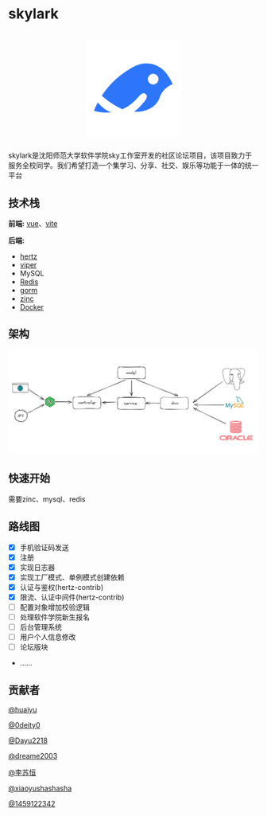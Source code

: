 # skylark

<h1 align="center">
  <img src="./doc/logo.png" />
</h1>
skylark是沈阳师范大学软件学院sky工作室开发的社区论坛项目，该项目致力于服务全校同学。我们希望打造一个集学习、分享、社交、娱乐等功能于一体的统一平台

## 技术栈
**前端:** [vue](https://github.com/vuejs/vue)、[vite](https://vitejs.dev)

**后端:**
- [hertz](https://github.com/cloudwego/hertz)
- [viper](https://github.com/spf13/viper)
- MySQL
- [Redis](https://github.com/redis/redis)
- [gorm](https://gorm.io/zh_CN)
- [zinc](https://zincsearch-docs.zinc.dev/)
- [Docker](https://www.docker.com)

## 架构
![skylark-architecture](./doc/architecture.png)
## 快速开始
需要zinc、mysql、redis

## 路线图

- [x] 手机验证码发送
- [x] 注册
- [x] 实现日志器
- [x] 实现工厂模式、单例模式创建依赖
- [x] 认证与鉴权(hertz-contrib)
- [x] 限流、认证中间件(hertz-contrib)
- [ ] 配置对象增加校验逻辑
- [ ] 处理软件学院新生报名
- [ ] 后台管理系统
- [ ] 用户个人信息修改
- [ ] 论坛版块
- ……

## 贡献者
[@huaiyu](https://www.github.com/cold-runner)

[@0deity0](https://github.com/0deity0)

[@Dayu2218](https://github.com/Dayu2218)

[@dreame2003](https://github.com/dreame2003)

[@李苏恒](https://github.com/lisuheng1)

[@xiaoyushashasha](https://github.com/xiaoyushashasha)

[@1459122342](https://github.com/1459122342)
